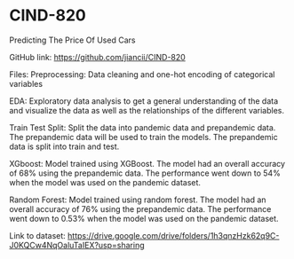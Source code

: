 # CIND-820
Predicting The Price Of Used Cars

GitHub link: https://github.com/jiancii/CIND-820

Files:
Preprocessing: Data cleaning and one-hot encoding of categorical variables

EDA: Exploratory data analysis to get a general understanding of the data and visualize the data as well as the relationships of the different variables. 

Train Test Split: Split the data into pandemic data and prepandemic data. The prepandemic data will be used to train the models. The prepandemic data is split into train and test. 

XGboost: Model trained using XGBoost. The model had an overall accuracy of 68% using the prepandemic data. The performance went down to 54% when the model was used on the pandemic dataset. 

Random Forest: Model trained using random forest. The model had an overall accuracy of 76% using the prepandemic data. The performance went down to 0.53% when the model was used on the pandemic dataset. 

Link to dataset:
https://drive.google.com/drive/folders/1h3qnzHzk62q9C-J0KQCw4NqOaluTaIEX?usp=sharing  

